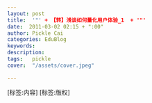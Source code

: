 ```yaml
---
layout: post  
title:  '"' + 【转】浅谈如何量化用户体验_1  + '"'
date:  2011-03-02 02:15 + ":00" 
author: Pickle Cai  
categories: EduBlog  
keywords: 
description:   
tags:	pickle   
cover:  "/assets/cover.jpeg"  

---  
```

    
[标签:内容]
 [标签:版权]

